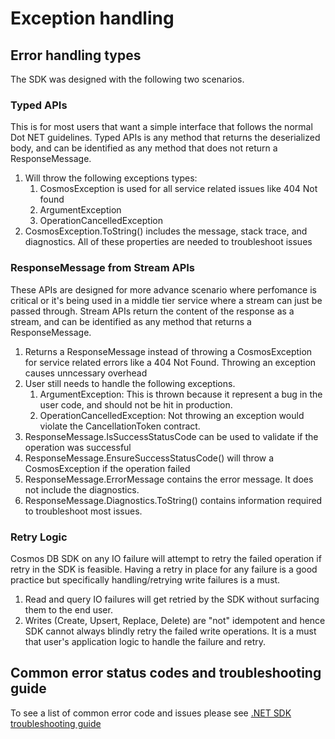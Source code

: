 # Exception handling

## Error handling types
The SDK was designed with the following two scenarios.

### Typed APIs<a id="typed-api"></a>
This is for most users that want a simple interface that follows the normal Dot NET guidelines. Typed APIs is any method that returns the deserialized body, and can be identified as any method that does not return a ResponseMessage.

1. Will throw the following exceptions types:
   1. CosmosException is used for all service related issues like 404 Not found
   2. ArgumentException
   3. OperationCancelledException
2. CosmosException.ToString() includes the message, stack trace, and diagnostics. All of these properties are needed to troubleshoot issues

### ResponseMessage from Stream APIs <a id="stream-api"></a>
These APIs are designed for more advance scenario where perfomance is critical or it's being used in a middle tier service where a stream can just be passed through. Stream APIs return the content of the response as a stream, and can be identified as any method that returns a ResponseMessage. 

1. Returns a ResponseMessage instead of throwing a CosmosException for service related errors like a 404 Not Found. Throwing an exception causes unncessary overhead
2. User still needs to handle the following exceptions.
    1. ArgumentException: This is thrown because it represent a bug in the user code, and should not be hit in production.
    2. OperationCancelledException: Not throwing an exception would violate the CancellationToken contract. 
3. ResponseMessage.IsSuccessStatusCode can be used to validate if the operation was successful
4. ResponseMessage.EnsureSuccessStatusCode() will throw a CosmosException if the operation failed
5. ResponseMessage.ErrorMessage contains the error message. It does not include the diagnostics.
6. ResponseMessage.Diagnostics.ToString() contains information required to troubleshoot most issues.

### Retry Logic <a id="retry-logics"></a>
Cosmos DB SDK on any IO failure will attempt to retry the failed operation if retry in the SDK is feasible. Having a retry in place for any failure is a good practice but specifically handling/retrying write failures is a must.

1. Read and query IO failures will get retried by the SDK without surfacing them to the end user.
2. Writes (Create, Upsert, Replace, Delete) are "not" idempotent and hence SDK cannot always blindly retry the failed write operations. It is a must that user's application logic to handle the failure and retry.

## Common error status codes and troubleshooting guide <a id="error-codes"></a>

To see a list of common error code and issues please see [.NET SDK troubleshooting guide](https://docs.microsoft.com/azure/cosmos-db/troubleshoot-dot-net-sdk)
